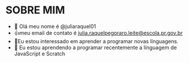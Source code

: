 # SOBRE MIM
- 👋 Olá meu nome é @juliaraquel01
- :+1:meu email de contato é julia.raquelpegoraro.leite@escola.pr.gov.br
- 👀Eu estou interessado em aprender a programar novas línguagens.
- 🌱 Eu estou aprendendo a programar recentemente a línguagem de JavaScript e Scratch 
